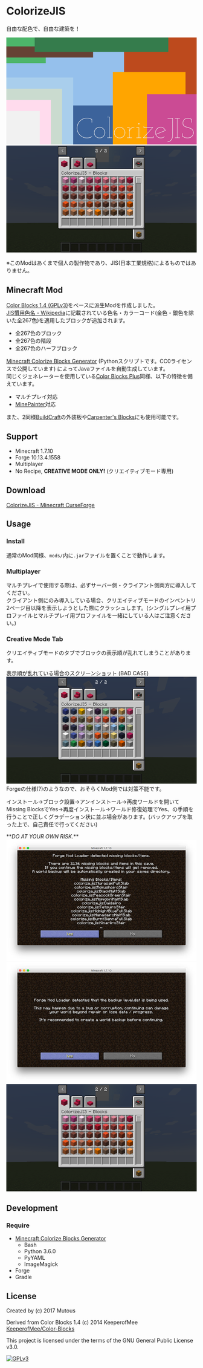 # ColorizeJIS

自由な配色で、自由な建築を！

![ColorizeJIS](resources/images/logo.gif)  
![Color Blocks Plus](resources/images/screenshot.png)

※このModはあくまで個人の製作物であり、JIS(日本工業規格)によるものではありません。


## Minecraft Mod

[Color Blocks 1.4 (GPLv3)](https://github.com/KeeperofMee/Color-Blocks)をベースに派生Modを作成しました。  
[JIS慣用色名 - Wikipedia](https://ja.wikipedia.org/wiki/JIS%E6%85%A3%E7%94%A8%E8%89%B2%E5%90%8D)に記載されている色名・カラーコード(金色・銀色を除いた全267色)を適用したブロックが追加されます。

- 全267色のブロック
- 全267色の階段
- 全267色のハーフブロック

[Minecraft Colorize Blocks Generator](https://github.com/Isthmis/Minecraft-Colorize-Blocks-Generator) (Pythonスクリプトです。CC0ライセンスで公開しています) によってJavaファイルを自動生成しています。  
同じくジェネレーターを使用している[Color Blocks Plus](https://github.com/Isthmis/Color-Blocks-Plus)同様、以下の特徴を備えています。

- マルチプレイ対応
- [MinePainter](http://www.minecraftforum.net/forums/mapping-and-modding/minecraft-mods/1288124-0-2-6-mine-painter-simple-sculpture-and-pixel-art)対応

また、2同様[BuildCraft](http://www.mod-buildcraft.com)の外装板や[Carpenter's Blocks](http://www.carpentersblocks.com)にも使用可能です。  


## Support

- Minecraft 1.7.10
- Forge 10.13.4.1558
- Multiplayer
- No Recipe, **CREATIVE MODE ONLY!** (クリエイティブモード専用)


## Download

[ColorizeJIS - Minecraft CurseForge](https://minecraft.curseforge.com/projects/colorizejis)


## Usage

### Install
通常のMod同様、`mods/`内に`.jar`ファイルを置くことで動作します。

### Multiplayer
マルチプレイで使用する際は、必ずサーバー側・クライアント側両方に導入してください。  
クライアント側にのみ導入している場合、クリエイティブモードのインベントリ2ページ目以降を表示しようとした際にクラッシュします。(シングルプレイ用プロファイルとマルチプレイ用プロファイルを一緒にしている人はご注意ください。)

### Creative Mode Tab
クリエイティブモードのタブでブロックの表示順が乱れてしまうことがあります。

表示順が乱れている場合のスクリーンショット (BAD CASE)  
![bad case](resources/images/badcase.png)  
Forgeの仕様(?)のようなので、おそらくMod側では対策不能です。

インストール→ブロック設置→アンインストール→再度ワールドを開いてMissing BlocksでYes→再度インストール→ワールド修復処理でYes、の手順を行うことで正しくグラデーション状に並ぶ場合があります。(バックアップを取った上で、自己責任で行ってください)

\*\**DO AT YOUR OWN RISK.*\*\*  
![missing blocks](resources/images/missing-blocks.jpg)  
![repair world](resources/images/repair-world.jpg)  
![sorted](resources/images/screenshot.png)


## Development

### Require
- [Minecraft Colorize Blocks Generator](https://github.com/Isthmis/Minecraft-Colorize-Blocks-Generator)
    - Bash
    - Python 3.6.0
    - PyYAML
    - ImageMagick
- Forge
- Gradle


## License

Created by (c) 2017 Mutous

Derived from Color Blocks 1.4 (c) 2014 KeeperofMee  
[KeeperofMee/Color-Blocks](https://github.com/KeeperofMee/Color-Blocks)

This project is licensed under the terms of the GNU General Public License v3.0.

<a href="https://www.gnu.org/licenses/gpl-3.0.html"><img src="https://upload.wikimedia.org/wikipedia/commons/9/93/GPLv3_Logo.svg" alt="GPLv3" width="120" height="60"></a>
